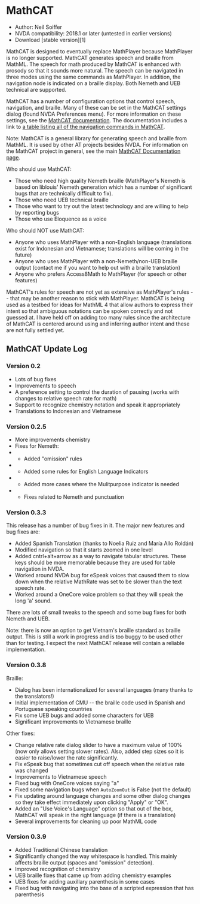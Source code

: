 # MathCAT

* Author: Neil Soiffer
* NVDA compatibility: 2018.1 or later (untested in earlier versions)
* Download [stable version][1]

MathCAT is designed to eventually replace MathPlayer because MathPlayer is no longer supported. MathCAT generates speech and braille from MathML. The speech for math produced by MathCAT is enhanced with prosody so that it sounds more natural. The speech can be navigated in three modes using the same commands as MathPlayer. In addition, the navigation node is indicated on a braille display. Both Nemeth and UEB technical are supported.

MathCAT has a number of configuration options that control speech, navigation, and braille.
Many of these can be set in the MathCAT settings dialog (found NVDA Preferences menu).
For more information on these settings, see the [MathCAT documentation](https://nsoiffer.github.io/MathCAT/users.html).
The documentation includes a link to [a table listing all of the navigation commands in MathCAT](https://nsoiffer.github.io/MathCAT/nav-commands.html).

Note: MathCAT is a general library for generating speech and braille from MathML. It is used by other AT projects besides NVDA. For information on the MathCAT project in general, see the main [MathCAT Documentation page](https://nsoiffer.github.io/MathCAT).


Who should use MathCAT:

* Those who need high quality Nemeth braille (MathPlayer's Nemeth is based on liblouis' Nemeth generation which has a number of significant bugs that are technically difficult to fix).
* Those who need UEB technical braille
* Those who want to try out the latest technology and are willing to help by reporting bugs
* Those who use Eloquence as a voice

Who should NOT use MathCAT:

* Anyone who uses MathPlayer with a non-English language (translations exist for Indonesian and Vietnamese; translations will be coming in the future)
* Anyone who uses MathPlayer with a non-Nemeth/non-UEB braille output (contact me if you want to help out with a braille translation)
* Anyone who prefers Access8Math to MathPlayer (for speech or other features)

MathCAT's rules for speech are not yet as extensive as MathPlayer's rules -- that may be another reason to stick with MathPlayer. MathCAT is being used as a testbed for ideas for MathML 4 that allow authors to express their intent so that ambiguous notations can be spoken correctly and not guessed at. I have held off on adding too many rules since the architecture of MathCAT is centered around using and inferring author intent and these are not fully settled yet.

## MathCAT Update Log

### Version 0.2
* Lots of bug fixes
* Improvements to speech
* A preference setting to control the duration of pausing (works with changes to relative speech rate for math)
* Support to recognize chemistry notation and speak it appropriately
* Translations to Indonesian and Vietnamese


### Version 0.2.5
* More improvements chemistry
* Fixes for Nemeth:
* * Added "omission" rules
* * Added some rules for English Language Indicators
* * Added more cases where the Mulitpurpose indicator is needed
* * Fixes related to Nemeth and punctuation


### Version 0.3.3
This release has a number of bug fixes in it. The major new features and bug fixes are:
* Added Spanish Translation (thanks to Noelia Ruiz and  María Allo Roldán)
* Modified navigation so that it starts zoomed in one level
* Added cntrl+alt+arrow as a way to navigate tabular structures. These keys should be more memorable because they are used for table navigation in NVDA.
* Worked around NVDA bug for eSpeak voices that caused them to slow down when the relative MathRate was set to be slower than the text speech rate.
* Worked around a OneCore voice problem so that they will speak the long 'a' sound.

There are lots of small tweaks to the speech and some bug fixes for both Nemeth and UEB.

Note: there is now an option to get Vietnam's braille standard as braille output. This is still a work in progress and is too buggy to be used other than for testing. I expect the next MathCAT release will contain a reliable implementation.

### Version 0.3.8
Braille:
* Dialog has been internationalized for several languages (many thanks to the translators!)
* Initial implementation of CMU -- the braille code used in Spanish and Portuguese speaking countries
* Fix some UEB bugs and added some characters for UEB
* Significant improvements to Vietnamese braille

Other fixes:
* Change relative rate dialog slider to have a maximum value of 100% (now only allows setting slower rates). Also, added step sizes so it is easier to raise/lower the rate significantly.
* Fix eSpeak bug that sometimes cut off speech when the relative rate was changed
* Improvements to Vietnamese speech
* Fixed bug with OneCore voices saying "a"
* Fixed some navigation bugs when `AutoZoomOut` is False (not the default)
* Fix updating around language changes and some other dialog changes so they take effect immediately upon clicking "Apply" or "OK".
* Added an "Use Voice's Language" option so that out of the box, MathCAT will speak in the right language (if there is a translation)
* Several improvements for cleaning up poor MathML code

### Version 0.3.9
* Added Traditional Chinese translation
* Significantly changed the way whitespace is handled. This mainly affects braille output (spaces and "omission" detection).
* Improved recognition of chemistry
* UEB braille fixes that came up from adding chemistry examples
* UEB fixes for adding auxillary parenthesis in some cases
* Fixed bug with navigating into the base of a scripted expression that has parenthesis
